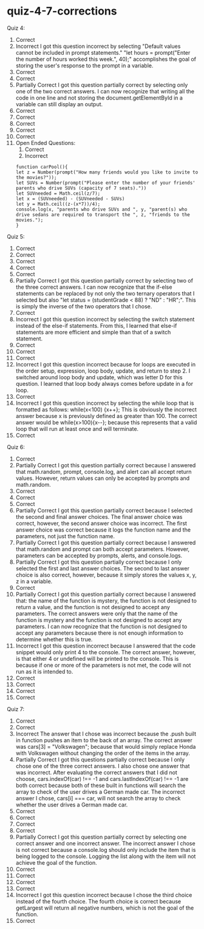 # quiz-4-7-corrections
Quiz 4:
1. Correct
2. Incorrect
I got this question incorrect by selecting "Default values cannot be included in prompt statements."
"let hours = prompt("Enter the number of hours worked this week.", 40);" accomplishes the goal of storing
the user's response to the prompt in a variable.
3. Correct
4. Correct
5. Partially Correct
I got this question partially correct by selecting only one of the two correct answers. I can now recognize that
writing all the code in one line and not storing the document.getElementById in a variable can still display an
output.
6. Correct
7. Correct
8. Correct
9. Correct
10. Correct
11. Open Ended Questions:
    1. Correct
    2. Incorrect
      ```
      function carPool(){
      let z = Number(prompt("How many friends would you like to invite to the movies?"));
      let SUVs = Number(prompt("Please enter the number of your friends' parents who drive SUVs (capacity of 7 seats)."))
      let SUVneeded = Math.ceil(z/7);
      let x = (SUVneeded) - (SUVneeded - SUVs)
      let y = Math.ceil((z-(x*7))/4);
      console.log(x, "parents who drive SUVs and ", y, "parent(s) who drive sedans are required to transport the ", z, "friends to the movies.");
      }

      ```
Quiz 5:
1. Correct
2. Correct
3. Correct
4. Correct
5. Correct
6. Partially Correct
I got this question partially correct by selecting two of the three correct answers. I can now recognize that the if-else statements can be replaced by not only the two ternary operators that I selected but also "let status = (studentGrade < 88) ? "ND" : "HR";". This is simply the inverse of the two operators that I chose.
7. Correct
8. Incorrect
I got this question incorrect by selecting the switch statement instead of the else-if statements. From this, I learned that else-if statements are more efficient and simple than that of a switch statement.
9. Correct
10. Correct
11. Correct
12. Incorrect
I got this question incorrect because for loops are executed in the order setup, expression, loop body, update, and return to step 2. I switched around loop body and update, which was letter D for this question. I learned that loop body always comes before update in a for loop.
13. Correct
14. Incorrect
I got this question incorrect by selecting the while loop that is formatted as follows: while(x<100)
{x++}; This is obviously the incorrect answer because x is previously defined as greater than 100. The correct answer would be while(x>100){x--}; because this represents that a valid loop that will run at least once and will terminate.
15. Correct

Quiz 6:
1. Correct
2. Partially Correct
I got this question partially correct because I answered that math.random, prompt, console.log, and alert can all accept return values. However, return values can only be accepted by prompts and math.random.
3. Correct
4. Correct
5. Correct
6. Partially Correct
I got this question partially correct because I selected the second and final answer choices. The final answer choice was correct, however, the second answer choice was incorrect. The first answer choice was correct because it logs the function name and the parameters, not just the function name.
7. Partially Correct
I got this question partially correct because I answered that math.random and prompt can both accept parameters. However, parameters can be accepted by prompts, alerts, and console.logs.
8. Partially Correct
I got this question partially correct because I only selected the first and last answer choices. The second to last answer choice is also correct, however, because it simply stores the values x, y, z in a variable.
9. Correct
10. Partially Correct
I got this question partially correct because I answered that: the name of the function is mystery, the function is not designed to return a value, and the function is not designed to accept any parameters. The correct answers were only that the name of the function is mystery and the function is not designed to accept any parameters. I can now recognize that the function is not designed to accept any parameters because there is not enough information to determine whether this is true.
11. Incorrect
I got this question incorrect because I answered that the code snippet would only print 4 to the console. The correct answer, however, is that either 4 or undefined will be printed to the console. This is because if one or more of the parameters is not met, the code will not run as it is intended to.
12. Correct
13. Correct
14. Correct
15. Correct

Quiz 7:
1. Correct
2. Correct
3. Incorrect
The answer that I chose was incorrect because the .push built in function pushes an item to the back of an array. The correct answer was cars[3] = "Volkswagen"; because that would simply replace Honda with Volkswagen without changing the order of the items in the array.
4. Partially Correct
I got this questions partially correct because I only chose one of the three correct answers. I also chose one answer that was incorrect. After evaluating the correct answers that I did not choose, cars.indexOf(car) !== -1 and cars.lastIndexOf(car) !== -1 are both correct because both of these built in functions will search the array to check of the user drives a German made car. The incorrect answer I chose, cars[i] === car, will not search the array to check whether the user drives a German made car.
5. Correct
6. Correct
7. Correct
8. Correct
9. Partially Correct
I got this question partially correct by selecting one correct answer and one incorrect answer. The incorrect answer I chose is not correct because a console.log should only include the item that is being logged to the console. Logging the list along with the item will not achieve the goal of the function.
10. Correct
11. Correct
12. Correct
13. Correct
14. Incorrect
I got this question incorrect because I chose the third choice instead of the fourth choice. The fourth choice is correct because getLargest will return all negative numbers, which is not the goal of the function.
15. Correct
